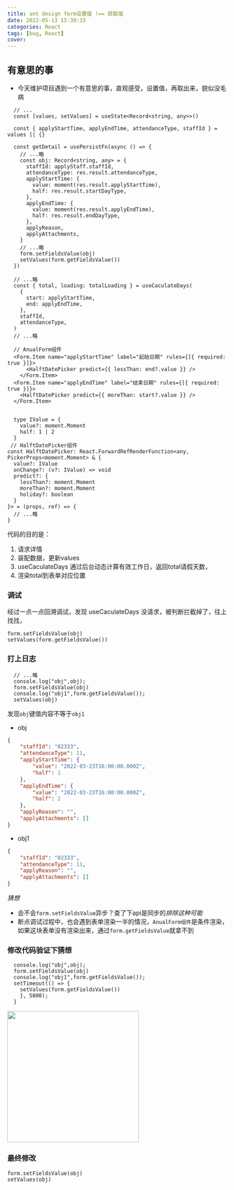 ```yaml
---
title: ant design form设置值 !== 获取值
date: 2022-05-13 15:39:33
categories: React
tags: [bug, React]
cover: 
---
```


## 有意思的事
- 今天维护项目遇到一个有意思的事，直观感受，设置值，再取出来，貌似没毛病
```tsx
  // ...
  const [values, setValues] = useState<Record<string, any>>()

  const { applyStartTime, applyEndTime, attendanceType, staffId } = values || {}

  const getDetail = usePersistFn(async () => {
    // ...略
    const obj: Record<string, any> = {
      staffId: applyStaff.staffId,
      attendanceType: res.result.attendanceType,
      applyStartTime: {
        value: moment(res.result.applyStartTime),
        half: res.result.startDayType,
      },
      applyEndTime: {
        value: moment(res.result.applyEndTime),
        half: res.result.endDayType,
      },
      applyReason,
      applyAttachments,
    }
    // ...略
    form.setFieldsValue(obj)
    setValues(form.getFieldsValue())
  })

  // ...略
  const { total, loading: totalLoading } = useCaculateDays(
    {
      start: applyStartTime,
      end: applyEndTime,
    },
    staffId,
    attendanceType,
  )
  // ...略

  // AnualForm组件
  <Form.Item name="applyStartTime" label="起始日期" rules={[{ required: true }]}>
      <HalftDatePicker predict={{ lessThan: end?.value }} />
    </Form.Item>
  <Form.Item name="applyEndTime" label="结束日期" rules={[{ required: true }]}>
    <HalftDatePicker predict={{ moreThan: start?.value }} />
  </Form.Item>


  type IValue = {
    value?: moment.Moment
    half: 1 | 2
  }
 // HalftDatePicker组件
const HalftDatePicker: React.ForwardRefRenderFunction<any, PickerProps<moment.Moment> & {
  value?: IValue
  onChange?: (v?: IValue) => void
  predict?: {
    lessThan?: moment.Moment
    moreThan?: moment.Moment
    holiday?: boolean
  }
}> = (props, ref) => {
  // ...略
}
```

代码的目的是： 
1. 请求详情
2. 装配数据，更新values
3. useCaculateDays 通过后台动态计算有效工作日，返回total请假天数，
4. 渲染total到表单对应位置

### 调试

经过一点一点回溯调试，发现 useCaculateDays 没请求，被判断拦截掉了，往上找找，

```tsx
form.setFieldsValue(obj)
setValues(form.getFieldsValue())
```

### 打上日志

```tsx
  // ...略
  console.log("obj",obj);
  form.setFieldsValue(obj)
  console.log("obj1",form.getFieldsValue());
  setValues(obj)
```

发现`obj`键值内容不等于`obj1`

- obj

```json
{
    "staffId": "02333",
    "attendanceType": 11,
    "applyStartTime": {
        "value": "2022-03-23T16:00:00.000Z",
        "half": 1
    },
    "applyEndTime": {
        "value": "2022-03-23T16:00:00.000Z",
        "half": 2
    },
    "applyReason": "",
    "applyAttachments": []
}

```
- obj1
```json
{
    "staffId": "02333",
    "attendanceType": 11,
    "applyReason": "",
    "applyAttachments": []
}
```

*猜想*
- 会不会`form.setFieldsValue`异步？查了下api是同步的*排除这种可能*
- 断点调试过程中，也会遇到表单渲染一半的情况，`AnualForm组件`是条件渲染，如果这块表单没有渲染出来，通过`form.getFieldsValue`就拿不到

### 修改代码验证下猜想
```tsx
  console.log("obj",obj);
  form.setFieldsValue(obj)
  console.log("obj1",form.getFieldsValue());
  setTimeout(() => {
    setValues(form.getFieldsValue())
    }, 5000);
  }
```
<img src="http://t-blog-images.aijs.top/img/Kapture%202022-05-13%20at%2016.01.46.gif" width=300 />

### 最终修改
```tsx
form.setFieldsValue(obj)
setValues(obj)
```